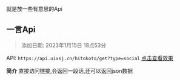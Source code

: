 就是放一些有意思的Api

## 一言Api
>添加日期: 2023年1月15日 18点53分

API: ```https://api.uixsj.cn/hitokoto/get?type=social```
[点击查看效果](https://api.uixsj.cn/hitokoto/get?type=social)

**简介**
直接访问链接,会返回一段话,还可以返回json数据